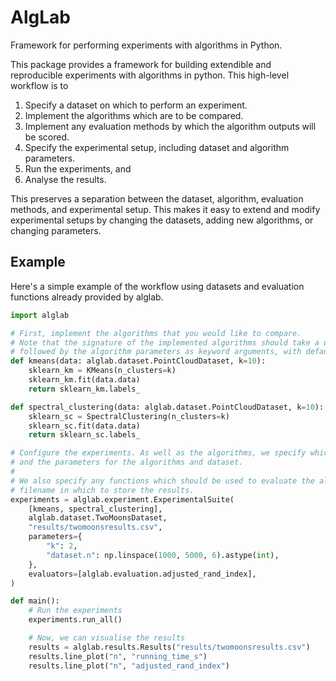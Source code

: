 # AlgLab
Framework for performing experiments with algorithms in Python.

This package provides a framework for building extendible and reproducible experiments with algorithms in python. This high-level workflow is to

1. Specify a dataset on which to perform an experiment.
2. Implement the algorithms which are to be compared.
3. Implement any evaluation methods by which the algorithm outputs will be scored.
4. Specify the experimental setup, including dataset and algorithm parameters.
5. Run the experiments, and
6. Analyse the results.

This preserves a separation between the dataset, algorithm, evaluation methods, and experimental setup.
This makes it easy to extend and modify experimental setups by changing the datasets, adding new algorithms, or changing parameters.

## Example

Here's a simple example of the workflow using datasets and evaluation functions already provided by alglab.

```python
import alglab

# First, implement the algorithms that you would like to compare.
# Note that the signature of the implemented algorithms should take a dataset as the first argument,
# followed by the algorithm parameters as keyword arguments, with default values.
def kmeans(data: alglab.dataset.PointCloudDataset, k=10):
    sklearn_km = KMeans(n_clusters=k)
    sklearn_km.fit(data.data)
    return sklearn_km.labels_

def spectral_clustering(data: alglab.dataset.PointCloudDataset, k=10):
    sklearn_sc = SpectralClustering(n_clusters=k)
    sklearn_sc.fit(data.data)
    return sklearn_sc.labels_

# Configure the experiments. As well as the algorithms, we specify which dataset class to use,
# and the parameters for the algorithms and dataset.
#
# We also specify any functions which should be used to evaluate the algorithms, and give a
# filename in which to store the results.
experiments = alglab.experiment.ExperimentalSuite(
    [kmeans, spectral_clustering],
    alglab.dataset.TwoMoonsDataset,
    "results/twomoonsresults.csv",
    parameters={
        "k": 2,
        "dataset.n": np.linspace(1000, 5000, 6).astype(int),
    },
    evaluators=[alglab.evaluation.adjusted_rand_index],
)

def main():
    # Run the experiments
    experiments.run_all()

    # Now, we can visualise the results
    results = alglab.results.Results("results/twomoonsresults.csv")
    results.line_plot("n", "running_time_s")
    results.line_plot("n", "adjusted_rand_index")
```
